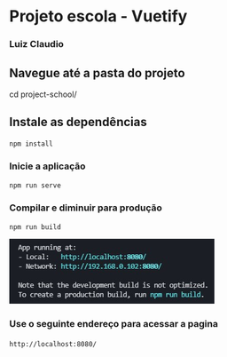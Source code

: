 # Projeto escola - Vuetify
### Luiz Claudio

## Navegue até a pasta do projeto
cd project-school/

## Instale as dependências
```
npm install
```

### Inicie a aplicação
```
npm run serve
```

### Compilar e diminuir para produção
```
npm run build
```

 ![acessar](https://github.com/luiz-cazarin/project-school/blob/main/readme-guia.jpg)
 
 ### Use o seguinte endereço para acessar a pagina
 ``
 http://localhost:8080/
 ``
